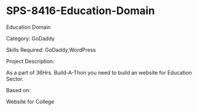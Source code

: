 # SPS-8416-Education-Domain
Education Domain

Category: GoDaddy

Skills Required:
GoDaddy,WordPress

Project Description:

As a part of 36Hrs. Build-A-Thon you need to build an website for Education Sector.

Based on:

Website for College 
